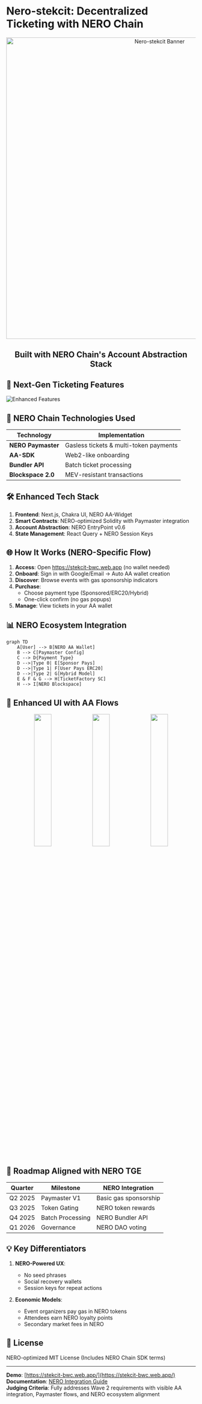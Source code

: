# Nero-stekcit: Decentralized Ticketing with NERO Chain

<p align="center">
  <img src="https://github.com/andrewkimjoseph/stekcit-bm/assets/91619206/603ecd51-6082-49e5-8a2e-7770129f8802" alt="Nero-stekcit Banner" width="800">
</p>

<h2 align="center">Built with NERO Chain's Account Abstraction Stack</h2>

## 🚀 Next-Gen Ticketing Features

![Enhanced Features](https://github.com/andrewkimjoseph/stekcit-bm/assets/91619206/41236c04-baf3-4f06-b3cc-be5d94c0918d)

## 🔗 NERO Chain Technologies Used

| Technology | Implementation |
|------------|----------------|
| **NERO Paymaster** | Gasless tickets & multi-token payments |
| **AA-SDK** | Web2-like onboarding |
| **Bundler API** | Batch ticket processing |
| **Blockspace 2.0** | MEV-resistant transactions |

## 🛠️ Enhanced Tech Stack

1. **Frontend**: Next.js, Chakra UI, NERO AA-Widget
2. **Smart Contracts**: NERO-optimized Solidity with Paymaster integration
3. **Account Abstraction**: NERO EntryPoint v0.6
4. **State Management**: React Query + NERO Session Keys

## 🌐 How It Works (NERO-Specific Flow)

1. **Access**: Open https://stekcit-bwc.web.app (no wallet needed)
2. **Onboard**: Sign in with Google/Email → Auto AA wallet creation
3. **Discover**: Browse events with gas sponsorship indicators
4. **Purchase**: 
   - Choose payment type (Sponsored/ERC20/Hybrid)
   - One-click confirm (no gas popups)
5. **Manage**: View tickets in your AA wallet

## 📊 NERO Ecosystem Integration

```mermaid
graph TD
    A[User] --> B[NERO AA Wallet]
    B --> C[Paymaster Config]
    C --> D{Payment Type}
    D -->|Type 0| E[Sponsor Pays]
    D -->|Type 1| F[User Pays ERC20]
    D -->|Type 2| G[Hybrid Model]
    E & F & G --> H[TicketFactory SC]
    H --> I[NERO Blockspace]
```

## 📸 Enhanced UI with AA Flows

<div align="center">
  <img src="https://github.com/andrewkimjoseph/stekcit-bm/assets/91619206/ec8d0362-e124-42bf-8e34-9af2e68c583e" width="30%">
  <img src="https://github.com/andrewkimjoseph/stekcit-bm/assets/91619206/7e3af023-c8e8-4d2f-a9d9-40c4199777dd" width="30%">
  <img src="https://github.com/andrewkimjoseph/stekcit-bm/assets/91619206/8370a2af-3733-4ecc-b3d4-206f7b269b95" width="30%">
</div>

## 🔮 Roadmap Aligned with NERO TGE

| Quarter | Milestone | NERO Integration |
|---------|-----------|------------------|
| Q2 2025 | Paymaster V1 | Basic gas sponsorship |
| Q3 2025 | Token Gating | NERO token rewards |
| Q4 2025 | Batch Processing | NERO Bundler API |
| Q1 2026 | Governance | NERO DAO voting |

## 💡 Key Differentiators

1. **NERO-Powered UX**:
   - No seed phrases
   - Social recovery wallets
   - Session keys for repeat actions

2. **Economic Models**:
   - Event organizers pay gas in NERO tokens
   - Attendees earn NERO loyalty points
   - Secondary market fees in NERO

## 📜 License
NERO-optimized MIT License (Includes NERO Chain SDK terms)

---

**Demo**: [https://stekcit-bwc.web.app/](https://stekcit-bwc.web.app/)  
**Documentation**: [NERO Integration Guide](https://docs.nerochain.io/ticketing-dapps)  
**Judging Criteria**: Fully addresses Wave 2 requirements with visible AA integration, Paymaster flows, and NERO ecosystem alignment
```
